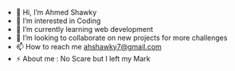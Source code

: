 - 👋 Hi, I’m Ahmed Shawky
- 👀 I’m interested in Coding
- 🌱 I’m currently learning web development
- 💞️ I’m looking to collaborate on new projects for more challenges
- 📫 How to reach me ahshawky7@gmail.com
- ⚡ About me : No Scare but I left my Mark

<!---
AhmedShawkyDev/AhmedShawkyDev is a ✨ special ✨ repository because its `README.md` (this file) appears on your GitHub profile.
You can click the Preview link to take a look at your changes.
--->
